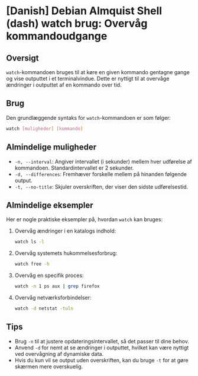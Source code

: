# [Danish] Debian Almquist Shell (dash) watch brug: Overvåg kommandoudgange

## Oversigt
`watch`-kommandoen bruges til at køre en given kommando gentagne gange og vise outputtet i et terminalvindue. Dette er nyttigt til at overvåge ændringer i outputtet af en kommando over tid.

## Brug
Den grundlæggende syntaks for `watch`-kommandoen er som følger:

```bash
watch [muligheder] [kommando]
```

## Almindelige muligheder
- `-n, --interval`: Angiver intervallet (i sekunder) mellem hver udførelse af kommandoen. Standardintervallet er 2 sekunder.
- `-d, --differences`: Fremhæver forskelle mellem på hinanden følgende output.
- `-t, --no-title`: Skjuler overskriften, der viser den sidste udførelsestid.

## Almindelige eksempler
Her er nogle praktiske eksempler på, hvordan `watch` kan bruges:

1. Overvåg ændringer i en katalogs indhold:
   ```bash
   watch ls -l
   ```

2. Overvåg systemets hukommelsesforbrug:
   ```bash
   watch free -h
   ```

3. Overvåg en specifik proces:
   ```bash
   watch -n 1 ps aux | grep firefox
   ```

4. Overvåg netværksforbindelser:
   ```bash
   watch -d netstat -tuln
   ```

## Tips
- Brug `-n` til at justere opdateringsintervallet, så det passer til dine behov.
- Anvend `-d` for nemt at se ændringer i outputtet, hvilket kan være nyttigt ved overvågning af dynamiske data.
- Hvis du kun vil se output uden overskriften, kan du bruge `-t` for at gøre skærmen mere overskuelig.